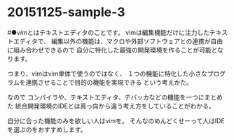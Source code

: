 # 20151125-sample-3

#●*vim*とはテキストエディタのことです。
vimは編集機能だけに注力したテキストエディタで、
編集以外の機能は、マクロや外部ソフトウェアとの連携が自由に組み合わせできるので
自分に特化した最強の開発環境を作ることが可能となります。

つまり、vimはvim単体で使うのではなく、
１つの機能に特化した小さなプログラムを連携させることで目的の機能を実現できる
という考えかた。

なので
コンパイラや、テキストエディタ、デバッカなどの機能を一つにまとめた
統合開発環境のIDEとは真っ向から違う考え方をしていることがわかる。

自分に合った機能のみを欲しい人はvimを。
そんなのめんどくせーって人はIDEを選ぶのをおすすめします。
